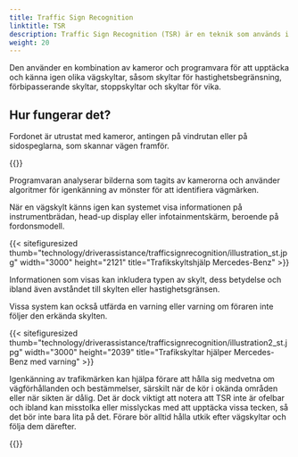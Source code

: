 ```yaml
---
title: Traffic Sign Recognition
linktitle: TSR
description: Traffic Sign Recognition (TSR) är en teknik som används i vissa moderna fordon och som hjälper förare att identifiera och tolka vägmärken.
weight: 20
---
```

<!-- markdownlint-disable MD033 -->
Den använder en kombination av kameror och programvara för att upptäcka och känna igen olika vägskyltar, såsom skyltar för hastighetsbegränsning, förbipasserande skyltar, stoppskyltar och skyltar för vika.

## Hur fungerar det?

Fordonet är utrustat med kameror, antingen på vindrutan eller på sidospeglarna, som skannar vägen framför.

{{<evkxdisplayaddarticle />}}

Programvaran analyserar bilderna som tagits av kamerorna och använder algoritmer för igenkänning av mönster för att identifiera vägmärken.

När en vägskylt känns igen kan systemet visa informationen på instrumentbrädan, head-up display eller infotainmentskärm, beroende på fordonsmodell.

{{< sitefiguresized thumb="technology/driverassistance/trafficsignrecognition/illustration_st.jpg" width="3000" height="2121" title="Trafikskyltshjälp Mercedes-Benz" >}}

Informationen som visas kan inkludera typen av skylt, dess betydelse och ibland även avståndet till skylten eller hastighetsgränsen.

Vissa system kan också utfärda en varning eller varning om föraren inte följer den erkända skylten.

{{< sitefiguresized thumb="technology/driverassistance/trafficsignrecognition/illustration2_st.jpg" width="3000" height="2039" title="Trafikskyltar hjälper Mercedes-Benz med varning" >}}

Igenkänning av trafikmärken kan hjälpa förare att hålla sig medvetna om vägförhållanden och bestämmelser, särskilt när de kör i okända områden eller när sikten är dålig. Det är dock viktigt att notera att TSR inte är ofelbar och ibland kan misstolka eller misslyckas med att upptäcka vissa tecken, så det bör inte bara lita på det. Förare bör alltid hålla utkik efter vägskyltar och följa dem därefter.

{{<evkxdisplayaddarticle />}}